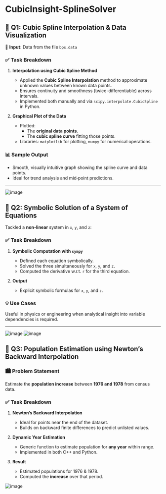﻿# CubicInsight-SplineSolver

## 🔷 Q1: Cubic Spline Interpolation & Data Visualization

📁 **Input:** Data from the file `bps.data`

### ✅ Task Breakdown

1. **Interpolation using Cubic Spline Method**  
   - Applied the **Cubic Spline Interpolation** method to approximate unknown values between known data points.  
   - Ensures continuity and smoothness (twice-differentiable) across intervals.  
   - Implemented both manually and via `scipy.interpolate.CubicSpline` in Python.

2. **Graphical Plot of the Data**  
   - Plotted:
     - The **original data points**.
     - The **cubic spline curve** fitting those points.  
   - Libraries: `matplotlib` for plotting, `numpy` for numerical operations.

### 📊 Sample Output

- Smooth, visually intuitive graph showing the spline curve and data points.
- Ideal for trend analysis and mid‐point predictions.

---
![image](https://github.com/user-attachments/assets/0042b6e9-f6cd-40af-9ca6-53397f7cd899)


## 🔷 Q2: Symbolic Solution of a System of Equations

Tackled a **non‑linear** system in `x`, `y`, and `z`:

### ✅ Task Breakdown

1. **Symbolic Computation with `sympy`**  
   - Defined each equation symbolically.  
   - Solved the three simultaneously for `x`, `y`, and `z`.  
   - Computed the derivative w.r.t. `r` for the third equation.

2. **Output**  
   - Explicit symbolic formulas for `x`, `y`, and `z`.

### 💡 Use Cases

Useful in physics or engineering when analytical insight into variable dependencies is required.

---
![image](https://github.com/user-attachments/assets/47f3562c-8453-4d42-ae63-5121e0bafd30)
![image](https://github.com/user-attachments/assets/a8a1c8b8-3324-47ff-8536-e82c3b8588c6)




## 🔷 Q3: Population Estimation using Newton’s Backward Interpolation

### 🏙️ Problem Statement

Estimate the **population increase** between **1976 and 1978** from census data.

### ✅ Task Breakdown

1. **Newton’s Backward Interpolation**  
   - Ideal for points near the end of the dataset.  
   - Builds on backward finite differences to predict unlisted values.

2. **Dynamic Year Estimation**  
   - Generic function to estimate population for **any year** within range.  
   - Implemented in both C++ and Python.

3. **Result**  
   - Estimated populations for 1976 & 1978.  
   - Computed the **increase** over that period.

![image](https://github.com/user-attachments/assets/33ca6bb2-e56e-4dea-b25d-f50d6ec943da)




